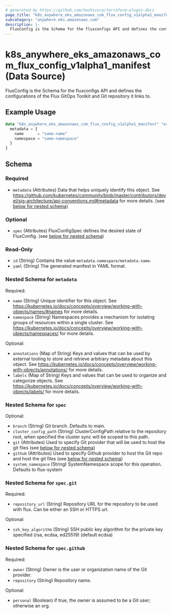 ```yaml
---
# generated by https://github.com/hashicorp/terraform-plugin-docs
page_title: "k8s_anywhere_eks_amazonaws_com_flux_config_v1alpha1_manifest Data Source - terraform-provider-k8s"
subcategory: "anywhere.eks.amazonaws.com"
description: |-
  FluxConfig is the Schema for the fluxconfigs API and defines the configurations of the Flux GitOps Toolkit and Git repository it links to.
---
```


# k8s_anywhere_eks_amazonaws_com_flux_config_v1alpha1_manifest (Data Source)

FluxConfig is the Schema for the fluxconfigs API and defines the configurations of the Flux GitOps Toolkit and Git repository it links to.

## Example Usage

```terraform
data "k8s_anywhere_eks_amazonaws_com_flux_config_v1alpha1_manifest" "example" {
  metadata = {
    name      = "some-name"
    namespace = "some-namespace"
  }
}
```

<!-- schema generated by tfplugindocs -->
## Schema

### Required

- `metadata` (Attributes) Data that helps uniquely identify this object. See https://github.com/kubernetes/community/blob/master/contributors/devel/sig-architecture/api-conventions.md#metadata for more details. (see [below for nested schema](#nestedatt--metadata))

### Optional

- `spec` (Attributes) FluxConfigSpec defines the desired state of FluxConfig. (see [below for nested schema](#nestedatt--spec))

### Read-Only

- `id` (String) Contains the value `metadata.namespace/metadata.name`.
- `yaml` (String) The generated manifest in YAML format.

<a id="nestedatt--metadata"></a>
### Nested Schema for `metadata`

Required:

- `name` (String) Unique identifier for this object. See https://kubernetes.io/docs/concepts/overview/working-with-objects/names/#names for more details.
- `namespace` (String) Namespaces provides a mechanism for isolating groups of resources within a single cluster. See https://kubernetes.io/docs/concepts/overview/working-with-objects/namespaces/ for more details.

Optional:

- `annotations` (Map of String) Keys and values that can be used by external tooling to store and retrieve arbitrary metadata about this object. See https://kubernetes.io/docs/concepts/overview/working-with-objects/annotations/ for more details.
- `labels` (Map of String) Keys and values that can be used to organize and categorize objects. See https://kubernetes.io/docs/concepts/overview/working-with-objects/labels/ for more details.


<a id="nestedatt--spec"></a>
### Nested Schema for `spec`

Optional:

- `branch` (String) Git branch. Defaults to main.
- `cluster_config_path` (String) ClusterConfigPath relative to the repository root, when specified the cluster sync will be scoped to this path.
- `git` (Attributes) Used to specify Git provider that will be used to host the git files (see [below for nested schema](#nestedatt--spec--git))
- `github` (Attributes) Used to specify Github provider to host the Git repo and host the git files (see [below for nested schema](#nestedatt--spec--github))
- `system_namespace` (String) SystemNamespace scope for this operation. Defaults to flux-system

<a id="nestedatt--spec--git"></a>
### Nested Schema for `spec.git`

Required:

- `repository_url` (String) Repository URL for the repository to be used with flux. Can be either an SSH or HTTPS url.

Optional:

- `ssh_key_algorithm` (String) SSH public key algorithm for the private key specified (rsa, ecdsa, ed25519) (default ecdsa)


<a id="nestedatt--spec--github"></a>
### Nested Schema for `spec.github`

Required:

- `owner` (String) Owner is the user or organization name of the Git provider.
- `repository` (String) Repository name.

Optional:

- `personal` (Boolean) if true, the owner is assumed to be a Git user; otherwise an org.
